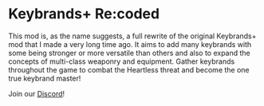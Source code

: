 # Keybrands+ Re:coded
This mod is, as the name suggests, a full rewrite of the original Keybrands+ mod that I made a very long time ago.
It aims to add many keybrands with some being stronger or more versatile than others and also to expand the concepts of multi-class weaponry and equipment.
Gather keybrands throughout the game to combat the Heartless threat and become the one true keybrand master!

Join our [Discord](https://discord.gg/MrGehVc)!
